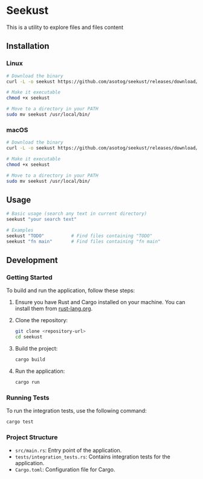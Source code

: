 # Seekust

This is a utility to explore files and files content

## Installation

### Linux

```bash
# Download the binary
curl -L -o seekust https://github.com/asotog/seekust/releases/download/latest/seekust-linux-amd64

# Make it executable
chmod +x seekust

# Move to a directory in your PATH
sudo mv seekust /usr/local/bin/
```

### macOS

```bash
# Download the binary
curl -L -o seekust https://github.com/asotog/seekust/releases/download/latest/seekust-macos-amd64

# Make it executable
chmod +x seekust

# Move to a directory in your PATH
sudo mv seekust /usr/local/bin/
```

## Usage

```bash
# Basic usage (search any text in current directory)
seekust "your search text"

# Examples
seekust "TODO"          # Find files containing "TODO"
seekust "fn main"       # Find files containing "fn main"
```

## Development

### Getting Started

To build and run the application, follow these steps:

1. Ensure you have Rust and Cargo installed on your machine. You can install them from [rust-lang.org](https://www.rust-lang.org/).

2. Clone the repository:

   ```bash
   git clone <repository-url>
   cd seekust
   ```

3. Build the project:

   ```bash
   cargo build
   ```

4. Run the application:

   ```bash
   cargo run
   ```

### Running Tests

To run the integration tests, use the following command:

```bash
cargo test
```

### Project Structure

- `src/main.rs`: Entry point of the application.
- `tests/integration_tests.rs`: Contains integration tests for the application.
- `Cargo.toml`: Configuration file for Cargo.
